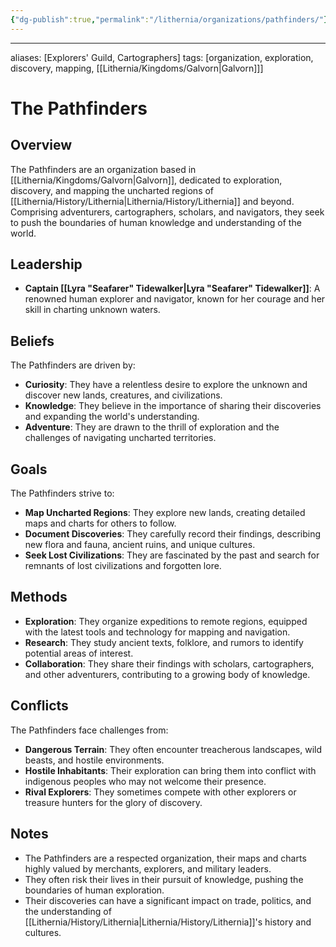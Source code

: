```yaml
---
{"dg-publish":true,"permalink":"/lithernia/organizations/pathfinders/"}
---
```



---
aliases: [Explorers' Guild, Cartographers]
tags: [organization, exploration, discovery, mapping, [[Lithernia/Kingdoms/Galvorn\|Galvorn]]]


# The Pathfinders

## Overview

The Pathfinders are an organization based in [[Lithernia/Kingdoms/Galvorn\|Galvorn]], dedicated to exploration, discovery, and mapping the uncharted regions of [[Lithernia/History/Lithernia\|Lithernia/History/Lithernia]] and beyond. Comprising adventurers, cartographers, scholars, and navigators, they seek to push the boundaries of human knowledge and understanding of the world.

## Leadership

* **Captain [[Lyra "Seafarer" Tidewalker\|Lyra "Seafarer" Tidewalker]]**:  A renowned human explorer and navigator, known for her courage and her skill in charting unknown waters.

## Beliefs

The Pathfinders are driven by:

* **Curiosity**: They have a relentless desire to explore the unknown and discover new lands, creatures, and civilizations.
* **Knowledge**: They believe in the importance of sharing their discoveries and expanding the world's understanding.
* **Adventure**: They are drawn to the thrill of exploration and the challenges of navigating uncharted territories.

## Goals

The Pathfinders strive to:

* **Map Uncharted Regions**: They explore new lands, creating detailed maps and charts for others to follow.
* **Document Discoveries**: They carefully record their findings, describing new flora and fauna, ancient ruins, and unique cultures.
* **Seek Lost Civilizations**: They are fascinated by the past and search for remnants of lost civilizations and forgotten lore.

## Methods

* **Exploration**: They organize expeditions to remote regions, equipped with the latest tools and technology for mapping and navigation.
* **Research**: They study ancient texts, folklore, and rumors to identify potential areas of interest.
* **Collaboration**: They share their findings with scholars, cartographers, and other adventurers, contributing to a growing body of knowledge.

## Conflicts

The Pathfinders face challenges from:

* **Dangerous Terrain**: They often encounter treacherous landscapes, wild beasts, and hostile environments.
* **Hostile Inhabitants**:  Their exploration can bring them into conflict with indigenous peoples who may not welcome their presence.
* **Rival Explorers**: They sometimes compete with other explorers or treasure hunters for the glory of discovery.

## Notes

* The Pathfinders are a respected organization, their maps and charts highly valued by merchants, explorers, and military leaders.
* They often risk their lives in their pursuit of knowledge, pushing the boundaries of human exploration.
* Their discoveries can have a significant impact on trade, politics, and the understanding of [[Lithernia/History/Lithernia\|Lithernia/History/Lithernia]]'s history and cultures.
